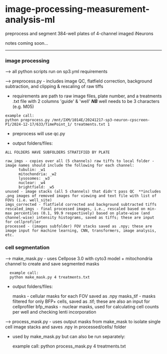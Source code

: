 # image-processing-measurement-analysis-ml
preprocess and segment 384-well plates of 4-channel imaged iNeurons

notes coming soon...

____________________________________________________________________________________________________________________

### image processing

--> all python scripts run on sp3.yml requirements

--> preprocess.py - includes image QC, flatfield correction, background subtraction, and clipping & rescaling of raw tiffs
   
   * requirements are path to raw image files, plate number, and a treatments .txt file with 2 columns 'guide' & 'well'   ***NB*** well needs to be 3 characters (e.g. M05)

    example call:
    python preprocess.py /mnt/IXM/1014E/20241217-sp3-neuron-cpscreen-P1/2024-12-17/633/TimePoint_1/ treatments.txt 1

   * preprocess will use qc.py

   * output folders/files:

    ALL FOLDERS HAVE SUBFOLDERS STRATIFIED BY PLATE
    
    raw_imgs - copies over all (5 channels) raw tiffs to local folder - image names should include the following for each channel:
          tubulin: _w1
          mitochondria: _w2
          lysosomes: _w3
          nuclear: _w4
          brightfield: _w5
    unused - image stacks (all 5 channels) that didn't pass QC  **includes .png images of removed images for viewing and text file with list of FOVs (i.e. well_site)
    imgs_corrected - flatfield corrected and background subtracted tiffs
    rescaled_imgs - final processed images, i.e., rescaled based on min-max percentiles (0.1, 99.9 respectively) based on plate-wise (and channel-wise) intensity histograms, saved as tiffs; these are input for cellprofiler
    processed - (images subfolder) FOV stacks saved as .npy; these are image input for machine learning, CNN, transformers, image analysis, etc.

### cell segmentation

--> make_mask.py - uses Cellpose 3.0 with cyto3 model + mitochondria channel to create and save segmented masks

      example call:
      python make_mask.py 4 treatments.txt

   * output folders/files:

     masks - cellular masks for each FOV saved as .npy
     masks_tif - masks filtered for only BFP+ cells, saved as .tif; these are also an input for cellprofiler
     bfp_masks - nuclear masks, used for calculating cell counts per well and checking lenti incorporation

--> process_mask.py - uses output masks from make_mask to isolate single cell image stacks and saves .npy in processed/cells/ folder

   * used by make_mask.py but can also be run separately:

      example call:
      python process_mask.py 4 treatments.txt


